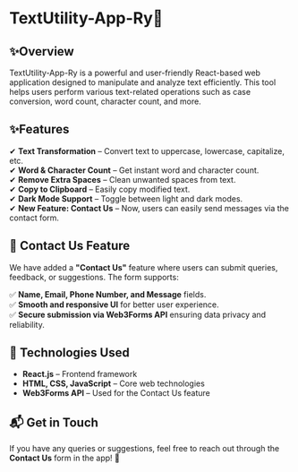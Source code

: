 # TextUtility-App-Ry📝

## ✨Overview
TextUtility-App-Ry is a powerful and user-friendly React-based web application designed to manipulate and analyze text efficiently. This tool helps users perform various text-related operations such as case conversion, word count, character count, and more. 

## ✨Features
✔ **Text Transformation** – Convert text to uppercase, lowercase, capitalize, etc.  
✔ **Word & Character Count** – Get instant word and character count.  
✔ **Remove Extra Spaces** – Clean unwanted spaces from text.  
✔ **Copy to Clipboard** – Easily copy modified text.  
✔ **Dark Mode Support** – Toggle between light and dark modes.  
✔ **New Feature: Contact Us** – Now, users can easily send messages via the contact form.  


## 📩 Contact Us Feature
We have added a **"Contact Us"** feature where users can submit queries, feedback, or suggestions. The form supports:

✅ **Name, Email, Phone Number, and Message** fields.  
✅ **Smooth and responsive UI** for better user experience.  
✅ **Secure submission via Web3Forms API** ensuring data privacy and reliability.  

## 🔧 Technologies Used
- **React.js** – Frontend framework  
- **HTML, CSS, JavaScript** – Core web technologies  
- **Web3Forms API** – Used for the Contact Us feature  

## 📬 Get in Touch
If you have any queries or suggestions, feel free to reach out through the **Contact Us** form in the app! 🚀  



